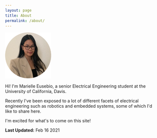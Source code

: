 ```yaml
---
layout: page
title: About
permalink: /about/
---
```


<img src="/circlePortfolioPic.png" alt="Photo of Me" width="150" class="center">

Hi! I'm Marielle Eusebio, a senior Electrical Engineering student at the University of California, Davis.

Recently I've been exposed to a lot of different facets of electrical engineering such as robotics and embedded systems, some of which I'd like to share here. 

I'm excited for what's to come on this site!

**Last Updated:** Feb 16 2021